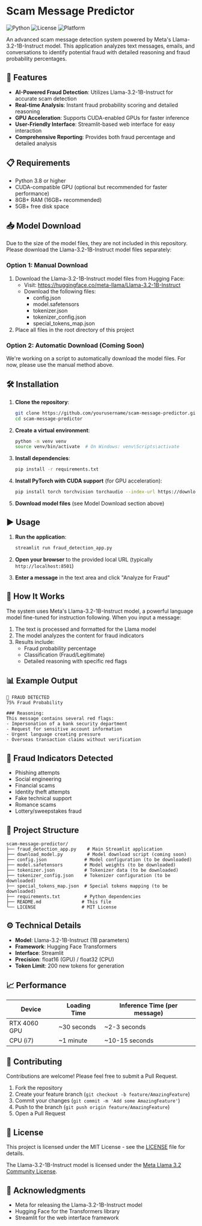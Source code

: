 # Scam Message Predictor

![Python](https://img.shields.io/badge/Python-3.8%2B-blue) ![License](https://img.shields.io/badge/License-MIT-green) ![Platform](https://img.shields.io/badge/Platform-Windows%20%7C%20Linux%20%7C%20macOS-lightgrey)

An advanced scam message detection system powered by Meta's Llama-3.2-1B-Instruct model. This application analyzes text messages, emails, and conversations to identify potential fraud with detailed reasoning and fraud probability percentages.

## 🚀 Features

- **AI-Powered Fraud Detection**: Utilizes Llama-3.2-1B-Instruct for accurate scam detection
- **Real-time Analysis**: Instant fraud probability scoring and detailed reasoning
- **GPU Acceleration**: Supports CUDA-enabled GPUs for faster inference
- **User-Friendly Interface**: Streamlit-based web interface for easy interaction
- **Comprehensive Reporting**: Provides both fraud percentage and detailed analysis

## 📋 Requirements

- Python 3.8 or higher
- CUDA-compatible GPU (optional but recommended for faster performance)
- 8GB+ RAM (16GB+ recommended)
- 5GB+ free disk space

## 📥 Model Download

Due to the size of the model files, they are not included in this repository. Please download the Llama-3.2-1B-Instruct model files separately:

### Option 1: Manual Download
1. Download the Llama-3.2-1B-Instruct model files from Hugging Face:
   - Visit: https://huggingface.co/meta-llama/Llama-3.2-1B-Instruct
   - Download the following files:
     - config.json
     - model.safetensors
     - tokenizer.json
     - tokenizer_config.json
     - special_tokens_map.json
2. Place all files in the root directory of this project

### Option 2: Automatic Download (Coming Soon)
We're working on a script to automatically download the model files. For now, please use the manual method above.

## 🛠️ Installation

1. **Clone the repository**:
   ```bash
   git clone https://github.com/yourusername/scam-message-predictor.git
   cd scam-message-predictor
   ```

2. **Create a virtual environment**:
   ```bash
   python -m venv venv
   source venv/bin/activate  # On Windows: venv\Scripts\activate
   ```

3. **Install dependencies**:
   ```bash
   pip install -r requirements.txt
   ```

4. **Install PyTorch with CUDA support** (for GPU acceleration):
   ```bash
   pip install torch torchvision torchaudio --index-url https://download.pytorch.org/whl/cu118
   ```

5. **Download model files** (see Model Download section above)

## ▶️ Usage

1. **Run the application**:
   ```bash
   streamlit run fraud_detection_app.py
   ```

2. **Open your browser** to the provided local URL (typically `http://localhost:8501`)

3. **Enter a message** in the text area and click "Analyze for Fraud"

## 🧠 How It Works

The system uses Meta's Llama-3.2-1B-Instruct model, a powerful language model fine-tuned for instruction following. When you input a message:

1. The text is processed and formatted for the Llama model
2. The model analyzes the content for fraud indicators
3. Results include:
   - Fraud probability percentage
   - Classification (Fraud/Legitimate)
   - Detailed reasoning with specific red flags

## 📊 Example Output

```
🚨 FRAUD DETECTED
75% Fraud Probability

### Reasoning:
This message contains several red flags:
- Impersonation of a bank security department
- Request for sensitive account information
- Urgent language creating pressure
- Overseas transaction claims without verification
```

## 🎯 Fraud Indicators Detected

- Phishing attempts
- Social engineering
- Financial scams
- Identity theft attempts
- Fake technical support
- Romance scams
- Lottery/sweepstakes fraud

## 📁 Project Structure

```
scam-message-predictor/
├── fraud_detection_app.py    # Main Streamlit application
├── download_model.py         # Model download script (coming soon)
├── config.json              # Model configuration (to be downloaded)
├── model.safetensors        # Model weights (to be downloaded)
├── tokenizer.json           # Tokenizer data (to be downloaded)
├── tokenizer_config.json    # Tokenizer configuration (to be downloaded)
├── special_tokens_map.json  # Special tokens mapping (to be downloaded)
├── requirements.txt         # Python dependencies
├── README.md               # This file
└── LICENSE                 # MIT License
```

## ⚙️ Technical Details

- **Model**: Llama-3.2-1B-Instruct (1B parameters)
- **Framework**: Hugging Face Transformers
- **Interface**: Streamlit
- **Precision**: float16 (GPU) / float32 (CPU)
- **Token Limit**: 200 new tokens for generation

## 📈 Performance

| Device | Loading Time | Inference Time (per message) |
|--------|--------------|------------------------------|
| RTX 4060 GPU | ~30 seconds | ~2-3 seconds |
| CPU (i7) | ~1 minute | ~10-15 seconds |

## 🤝 Contributing

Contributions are welcome! Please feel free to submit a Pull Request.

1. Fork the repository
2. Create your feature branch (`git checkout -b feature/AmazingFeature`)
3. Commit your changes (`git commit -m 'Add some AmazingFeature'`)
4. Push to the branch (`git push origin feature/AmazingFeature`)
5. Open a Pull Request

## 📄 License

This project is licensed under the MIT License - see the [LICENSE](LICENSE) file for details.

The Llama-3.2-1B-Instruct model is licensed under the [Meta Llama 3.2 Community License](https://llama.meta.com/llama3_2/license/).

## 🙏 Acknowledgments

- Meta for releasing the Llama-3.2-1B-Instruct model
- Hugging Face for the Transformers library
- Streamlit for the web interface framework
